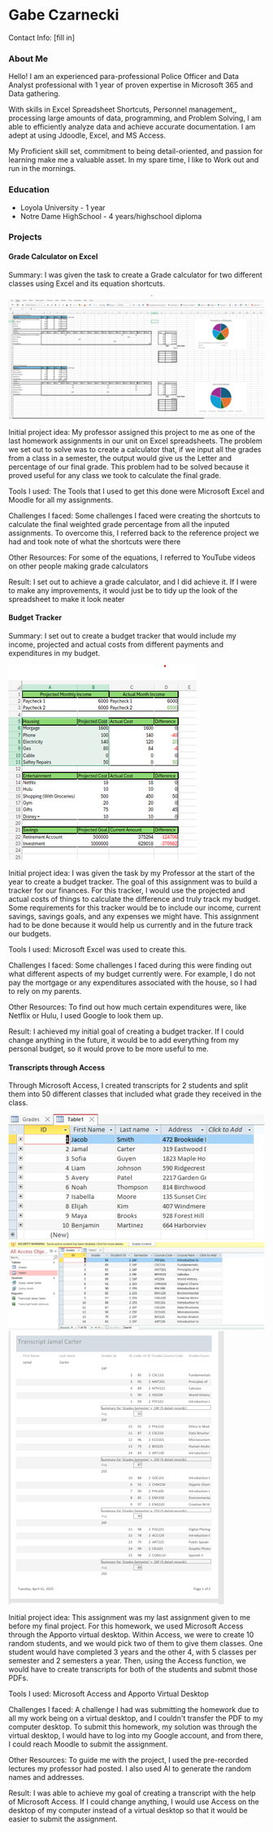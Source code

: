 # Gabe Czarnecki
Contact Info: [fill in]
### About Me 
Hello! I am an experienced para-professional Police Officer and Data Analyst professional with 1 year of proven expertise in Microsoft 365 and Data gathering. 

With skills in Excel Spreadsheet Shortcuts, Personnel management,, processing large amounts of data, programming, and Problem Solving, I am able to efficiently analyze data and achieve accurate documentation. I am adept at using Jdoodle, Excel, and MS Access. 

My Proficient skill set, commitment to being detail-oriented, and passion for learning make me a valuable asset.  In my spare time, I like to Work out and run in the mornings. 

### Education 
 - Loyola University - 1 year
 - Notre Dame HighSchool - 4 years/highschool diploma

### Projects

#### Grade Calculator on Excel
 Summary: I was given the task to create a Grade calculator for two different classes using Excel and its equation shortcuts. 

![Project ScreenShot](Images/Gabe_Czarnecki_Excel_Assessment_CS105.03_3pm.png)

 Initial project idea: 
My professor assigned this project to me as one of the last homework assignments in our unit on Excel spreadsheets. The problem we set out to solve was to create a calculator that, if we input all the grades from a class in a semester, the output would give us the Letter and percentage of our final grade. This problem had to be solved because it proved useful for any class we took to calculate the final grade. 

Tools I used: 
The Tools that I used to get this done were Microsoft Excel and Moodle for all my assignments. 

Challenges I faced:
Some challenges I faced were creating the shortcuts to calculate the final weighted grade percentage from all the inputed assignments. To overcome this, I referred back to the reference project we had and took note of what the shortcuts were there 

Other Resources: 
For some of the equations, I referred to YouTube videos on other people making grade calculators 

Result:
I set out to achieve a grade calculator, and I did achieve it. If I were to make any improvements, it would just be to tidy up the look of the spreadsheet to make it look neater 

#### Budget Tracker
 Summary: I set out to create a budget tracker that would include my income, projected and actual costs from different payments and expenditures in my budget.

![Project ScreenShot](Images/Screenshot_2025-04-24_161158.png)

Initial project idea: 
I was given the task by my Professor at the start of the year to create a budget tracker. The goal of this assignment was to build a tracker for our finances. For this tracker, I would use the projected and actual costs of things to calculate the difference and truly track my budget. Some requirements for this tracker would be to include our income, current savings, savings goals, and any expenses we might have. This assignment had to be done because it would help us currently and in the future track our budgets. 

Tools I used: 
Microsoft Excel was used to create this. 

Challenges I faced:
Some challenges I faced during this were finding out what different aspects of my budget currently were. For example, I do not pay the mortgage or any expenditures associated with the house, so I had to rely on my parents. 

Other Resources: 
To find out how much certain expenditures were, like Netflix or Hulu, I used Google to look them up. 

Result:
I achieved my initial goal of creating a budget tracker. If I could change anything in the future, it would be to add everything from my personal budget, so it would prove to be more useful to me. 

#### Transcripts through Access
Through Microsoft Access, I created transcripts for 2 students and split them into 50 different classes that included what grade they received in the class. 

![Project ScreenShot 1](Images/Screenshot_2025-04-24_164413.png)
![Project ScreenShot 2](Images/Portfolio_Project_3.png)
![Project ScreenShot 3](Images/Screenshot_2025-04-23_154315.png)

Initial project idea: 
This assignment was my last assignment given to me before my final project. For this homework, we used Microsoft Access through the Apporto virtual desktop. Within Access, we were to create 10 random students, and we would pick two of them to give them classes. One student would have completed 3 years and the other 4, with 5 classes per semester and 2 semesters a year. Then, using the Access function, we would have to create transcripts for both of the students and submit those PDFs. 

Tools I used: 
Microsoft Access and Apporto Virtual Desktop 

Challenges I faced:
A challenge I had was submitting the homework due to all my work being on a virtual desktop, and I couldn't transfer the PDF to my computer desktop. To submit this homework, my solution was through the virtual desktop, I would have to log into my Google account, and from there, I could reach Moodle to submit the assignment. 

Other Resources: 
To guide me with the project, I used the pre-recorded lectures my professor had posted. I also used AI to generate the random names and addresses. 

Result:
I was able to achieve my goal of creating a transcript with the help of Microsoft Access. If I could change anything, I would use Access on the desktop of my computer instead of a virtual desktop so that it would be easier to submit the assignment.